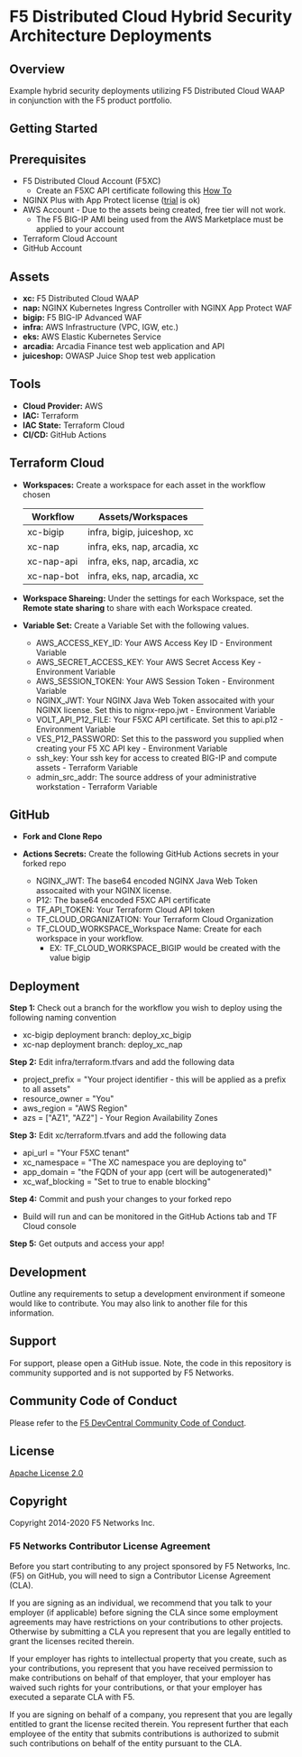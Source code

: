 # F5 Distributed Cloud Hybrid Security Architecture Deployments

## Overview

Example hybrid security deployments utilizing F5 Distributed Cloud WAAP in conjunction with the F5 product portfolio.

## Getting Started

## Prerequisites

* F5 Distributed Cloud Account (F5XC)
  * Create an F5XC API certificate following this [How To](https://docs.cloud.f5.com/docs/how-to/user-mgmt/credentials)
* NGINX Plus with App Protect license ([trial](https://www.nginx.com/free-trial-request/) is ok)
* AWS Account - Due to the assets being created, free tier will not work.
  * The F5 BIG-IP AMI being used from the AWS Marketplace must be applied to your account
* Terraform Cloud Account
* GitHub Account

## Assets

* **xc:** F5 Distributed Cloud WAAP
* **nap:** NGINX Kubernetes Ingress Controller with NGINX App Protect WAF
* **bigip:** F5 BIG-IP Advanced WAF
* **infra:** AWS Infrastructure (VPC, IGW, etc.)
* **eks:** AWS Elastic Kubernetes Service
* **arcadia:** Arcadia Finance test web application and API
* **juiceshop:** OWASP Juice Shop test web application

## Tools

* **Cloud Provider:** AWS
* **IAC:** Terraform
* **IAC State:** Terraform Cloud
* **CI/CD:** GitHub Actions

## Terraform Cloud

* **Workspaces:** Create a workspace for each asset in the workflow chosen

  | **Workflow** | **Assets/Workspaces**          |
  | ----------- | ------------------------------- |
  | xc-bigip    | infra, bigip, juiceshop, xc     |
  | xc-nap      | infra, eks, nap, arcadia, xc    |
  | xc-nap-api  | infra, eks, nap, arcadia, xc    |
  | xc-nap-bot  | infra, eks, nap, arcadia, xc    |

* **Workspace Shareing:** Under the settings for each Workspace, set the **Remote state sharing** to share with each Workspace created.
  
* **Variable Set:** Create a Variable Set with the following values.
  * AWS_ACCESS_KEY_ID: Your AWS Access Key ID - Environment Variable
  * AWS_SECRET_ACCESS_KEY: Your AWS Secret Access Key - Environment Variable
  * AWS_SESSION_TOKEN: Your AWS Session Token - Environment Variable
  * NGINX_JWT: Your NGINX Java Web Token assocaited with your NGINX license. Set this to nignx-repo.jwt - Environment Variable
  * VOLT_API_P12_FILE: Your F5XC API certificate. Set this to api.p12 - Environment Variable
  * VES_P12_PASSWORD: Set this to the password you supplied when creating your F5 XC API key - Environment Variable
  * ssh_key: Your ssh key for access to created BIG-IP and compute assets - Terraform Variable
  * admin_src_addr: The source address of your administrative workstation - Terraform Variable

## GitHub

* **Fork and Clone Repo**

* **Actions Secrets:** Create the following GitHub Actions secrets in your forked repo
  *  NGINX_JWT: The base64 encoded NGINX Java Web Token assocaited with your NGINX license.
  *  P12: The base64 encoded F5XC API certificate
  *  TF_API_TOKEN: Your Terraform Cloud API token
  *  TF_CLOUD_ORGANIZATION: Your Terraform Cloud Organization
  *  TF_CLOUD_WORKSPACE_Workspace Name: Create for each workspace in your workflow.  
      * EX: TF_CLOUD_WORKSPACE_BIGIP would be created with the value bigip

## Deployment

**Step 1:** Check out a branch for the workflow you wish to deploy using the following naming convention
  * xc-bigip deployment branch: deploy_xc_bigip
  * xc-nap deployment branch: deploy_xc_nap

**Step 2:** Edit infra/terraform.tfvars and add the following data
  * project_prefix  = "Your project identifier - this will be applied as a prefix to all assets"
  * resource_owner = "You"
  * aws_region     = "AWS Region"
  * azs            = ["AZ1", "AZ2"] - Your Region Availability Zones

**Step 3:** Edit xc/terraform.tfvars and add the following data
  * api_url         = "Your F5XC tenant"
  * xc_namespace    = "The XC namespace you are deploying to"
  * app_domain      = "the FQDN of your app (cert will be autogenerated)"
  * xc_waf_blocking = "Set to true to enable blocking"

**Step 4:** Commit and push your changes to your forked repo
  * Build will run and can be monitored in the GitHub Actions tab and TF Cloud console

**Step 5:** Get outputs and access your app!

## Development

Outline any requirements to setup a development environment if someone would like to contribute.  You may also link to another file for this information.

## Support

For support, please open a GitHub issue.  Note, the code in this repository is community supported and is not supported by F5 Networks.  

## Community Code of Conduct

Please refer to the [F5 DevCentral Community Code of Conduct](code_of_conduct.md).

## License

[Apache License 2.0](LICENSE)

## Copyright

Copyright 2014-2020 F5 Networks Inc.

### F5 Networks Contributor License Agreement

Before you start contributing to any project sponsored by F5 Networks, Inc. (F5) on GitHub, you will need to sign a Contributor License Agreement (CLA).

If you are signing as an individual, we recommend that you talk to your employer (if applicable) before signing the CLA since some employment agreements may have restrictions on your contributions to other projects.
Otherwise by submitting a CLA you represent that you are legally entitled to grant the licenses recited therein.

If your employer has rights to intellectual property that you create, such as your contributions, you represent that you have received permission to make contributions on behalf of that employer, that your employer has waived such rights for your contributions, or that your employer has executed a separate CLA with F5.

If you are signing on behalf of a company, you represent that you are legally entitled to grant the license recited therein.
You represent further that each employee of the entity that submits contributions is authorized to submit such contributions on behalf of the entity pursuant to the CLA.
